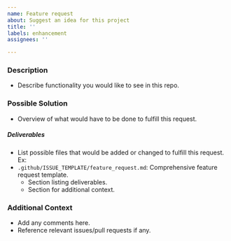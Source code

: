 ```yaml
---
name: Feature request
about: Suggest an idea for this project
title: ''
labels: enhancement
assignees: ''

---
```


### Description
* Describe functionality you would like to see in this repo.

### Possible Solution
* Overview of what would have to be done to fulfill this request.
##### Deliverables
* List possible files that would be added or changed to fulfill this request. Ex:
* `.github/ISSUE_TEMPLATE/feature_request.md`: Comprehensive feature request template.
  * Section listing deliverables.
  * Section for additional context.

### Additional Context
* Add any comments here.
* Reference relevant issues/pull requests if any.

